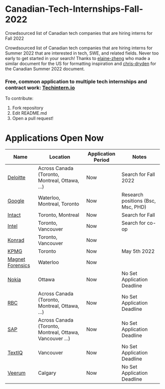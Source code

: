 # Canadian-Tech-Internships-Fall-2022
Crowdsourced list of Canadian tech companies that are hiring interns for Fall 2022 

Crowdsourced list of Canadian tech companies that are hiring interns for Summer 2022 that are interested in tech, SWE, and related fields. Never too early to get started in your search! Thanks to [elaine-zheng](https://github.com/elaine-zheng/summer2020internships) who made a similar document for the US for formatting inspiration and [chris-dryden](https://github.com/ChrisDryden/Canadian-Tech-Internships-Summer-2022) for the Canadian Summer 2022 document. 

### Free, common application to multiple tech internships and contract work: [Techintern.io](https://www.techintern.io/student) 

To contribute:
 1. Fork repository
 2. Edit README.md
 3. Open a pull request!

 
 
 # Applications Open Now
 | Name  |  Location |  Application Period |  Notes |
 |---|---|---|---|
 |  [Deloitte](https://careers.deloitte.ca/?search) |  Across Canada (Toronto, Montreal, Ottawa, ...) | Now | Search for Fall 2022 |
 |  [Google](https://careers.google.com/jobs/results/115367821606560454-software-developer-intern-bachelors-summer-2022/?distance=50&employment_type=INTERN&location=Canada) |  Waterloo, Montreal, Toronto | Now | Research positions (Bsc, Msc, PHD)  |
 |  [Intact](https://careers.intactfc.com/ca/en/search-results?keywords=fall) |  Toronto, Montreal | Now | Search for Fall  |
 |  [Intel](https://jobs.intel.com/page/show/search-results#q=co-op&t=Jobs&sort=relevancy&layout=table&f:@countryfullname=[Canada]) |  Toronto, Vancouver | Now | Search for co-op  |
 |  [Konrad](https://www.konrad.com/careers/internships) |  Toronto, Vancouver | Now |  |
 |  [KPMG](https://careers.kpmg.ca/students/jobs/13905?lang=en-us) |  Toronto | Now | May 5th 2022 |  |
 |  [Magnet Forensics](https://www.magnetforensics.com/careers-at-magnet/) |  Waterloo | Now |  |
 |  [Nokia](https://aluperf.referrals.selectminds.com/) |  Ottawa | Now | No Set Application Deadline  | Search For Fall 2022 |
 |  [RBC](https://jobs.rbc.com/ca/en/search-results?keywords=fall%202022) |   Across Canada (Toronto, Montreal, Ottawa, ...) | Now | No Set Application Deadline  |  |
  |  [SAP](https://jobs.sap.com/search/?createNewAlert=false&q=&locationsearch=&optionsFacetsDD_department=&optionsFacetsDD_customfield3=Student&optionsFacetsDD_country=CA) |  Across Canada (Toronto, Montreal, Ottawa, Vancouver ...)| Now | No Set Application Deadline  |  |
 |  [TextIQ](https://www.textiq.com/career#openings) |  Vancouver | Now | No Set Application Deadline  |  |
 |  [Veerum](https://www.veerum.com/software-qa-qc-intern) |  Calgary | Now | No Set Application Deadline  |  |
 
